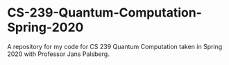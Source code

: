 # CS-239-Quantum-Computation-Spring-2020
A repository for my code for CS 239 Quantum Computation taken in Spring 2020 with Professor Jans Palsberg.
